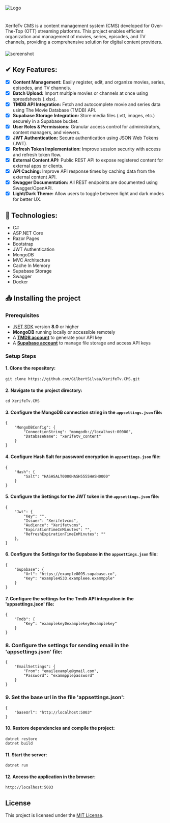 ![Logo](https://i.ibb.co/whNKg9YH/logo.png)
#

XerifeTv CMS is a content management system (CMS) developed for Over-The-Top (OTT) streaming platforms. This project enables efficient organization and management of movies, series, episodes, and TV channels, providing a comprehensive solution for digital content providers.

####
![screenshot](https://i.ibb.co/tp5h40F5/Screenshot-from-2025-03-12-18-53-08.png)

####
## ✔ Key Features:

- [X]  **Content Management:** Easily register, edit, and organize movies, series, episodes, and TV channels.  
- [X]  **Batch Upload:** Import multiple movies or channels at once using spreadsheets (.xlsx).  
- [X]  **TMDB API Integration:** Fetch and autocomplete movie and series data using The Movie Database (TMDB) API.  
- [X]  **Supabase Storage Integration:** Store media files (.vtt, images, etc.) securely in a Supabase bucket.  
- [X]  **User Roles & Permissions:** Granular access control for administrators, content managers, and viewers.  
- [X]  **JWT Authentication:** Secure authentication using JSON Web Tokens (JWT).  
- [X]  **Refresh Token Implementation:** Improve session security with access and refresh token flow.  
- [X]  **External Content API:** Public REST API to expose registered content for external apps or clients.  
- [X]  **API Caching:** Improve API response times by caching data from the external content API.  
- [X]  **Swagger Documentation:** All REST endpoints are documented using Swagger/OpenAPI.  
- [X]  **Light/Dark Theme:** Allow users to toggle between light and dark modes for better UX.
 
## 🚀 Technologies:
- C#
- ASP.NET Core
- Razor Pages
- Bootstrap
- JWT Authentication
- MongoDB
- MVC Architecture
- Cache In Memory
- Supabase Storage
- Swagger
- Docker

## 📥 Installing the project

### Prerequisites

- [.NET SDK](https://dotnet.microsoft.com/download) version **8.0** or higher  
- **MongoDB** running locally or accessible remotely  
- A **[TMDB account](https://www.themoviedb.org/)** to generate your API key  
- A **[Supabase account](https://supabase.com/)** to manage file storage and access API keys

### Setup Steps


#### 1. Clone the repository:
    git clone https://github.com/GilbertSilvaa/XerifeTv.CMS.git


#### 2. Navigate to the project directory:
    cd XerifeTv.CMS

#### 3. Configure the MongoDB connection string in the `appsettings.json` file:
    {
        "MongoDBConfig": {
            "ConnectionString": "mongodb://localhost:00000",
            "DatabaseName": "xerifetv_content"
        }
    }

#### 4. Configure Hash Salt for password encryption in `appsettings.json` file:
    {
        "Hash": {
            "Salt": "HASHSALT0000HASH5555HASH0000"
        }
    }

#### 5. Configure the Settings for the JWT token in the `appsettings.json` file:
    {
        "Jwt": {
            "Key": "",
            "Issuer": "Xerifetvcms",
            "Audience": "Xerifetvcms",
            "ExpirationTimeInMinutes": "",
            "RefreshExpirationTimeInMinutes": ""
        },
    }

#### 6. Configure the Settings for the Supabase in the `appsettings.json` file:
    {
        "Supabase": {
            "Url": "https://example8095.supabase.co",
            "Key": "example4533.exampleee.exammpple"
        }
    }

#### 7. Configure the settings for the Tmdb API integration in the 'appsettings.json' file:
    {
        "Tmdb": {
            "Key": "examplekey0examplekey0examplekey"
        }
    }

### 8. Configure the settings for sending email in the 'appsettings.json' file:
    {
        "EmailSettings": {
            "From": "emailexample@gmail.com",
            "Password": "exammpplepassword"
        }
    }

### 9. Set the base url in the file 'appsettings.json':
    {
        "baseUrl": "http://localhost:5003"
    }

#### 10. Restore dependencies and compile the project:
    dotnet restore
    dotnet build


#### 11. Start the server:
    dotnet run


#### 12. Access the application in the browser:
    http://localhost:5003

## License

This project is licensed under the [MIT License](LICENSE).
